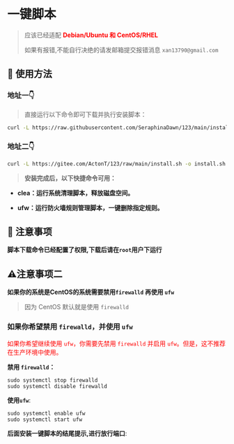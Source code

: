# 一键脚本

> 应该已经适配
> <span style="color:#FF0000;"> **Debian/Ubuntu 和 CentOS/RHEL** </span>
>
> 如果有报错,不能自行决绝的请发邮箱提交报错消息
> `xan13790@gmail.com`

## 📄 使用方法

### 地址一👇

> 直接运行以下命令即可下载并执行安装脚本：

```bash
curl -L https://raw.githubusercontent.com/SeraphinaDawn/123/main/install.sh -o install.sh && chmod +x install.sh && ./install.sh
```

### 地址二👇

```bash
curl -L https://gitee.com/ActonT/123/raw/main/install.sh -o install.sh && chmod +x install.sh && ./install.sh
```



> **安装完成后，以下快捷命令可用：**

- **clea：运行系统清理脚本，释放磁盘空间。**


- **ufw：运行防火墙规则管理脚本，一键删除指定规则。**



## 📌 注意事项

**脚本下载命令已经配置了权限,下载后请在`root`用户下运行**



## ⚠注意事项二

**如果你的系统是CentOS的系统需要禁用`firewalld` 再使用 `ufw`**

> 因为 CentOS 默认就是使用 `firewalld`

### 如果你希望禁用 `firewalld`，并使用 `ufw`

<span style="color:#FF0000;">如果你希望继续使用 `ufw`，你需要先禁用 `firewalld` 并启用 `ufw`。但是，这不推荐在生产环境中使用。</span>

**禁用 `firewalld`：**

```shell
sudo systemctl stop firewalld
sudo systemctl disable firewalld
```

**使用`ufw`**:

```shell
sudo systemctl enable ufw
sudo systemctl start ufw
```

**后面安装一键脚本的结尾提示,进行放行端口**:
